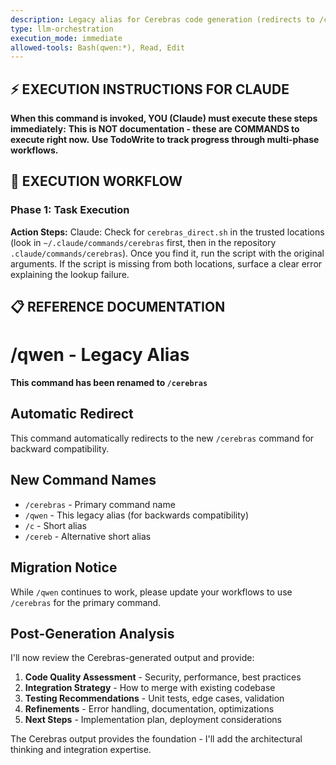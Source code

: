 ```yaml
---
description: Legacy alias for Cerebras code generation (redirects to /cerebras)
type: llm-orchestration
execution_mode: immediate
allowed-tools: Bash(qwen:*), Read, Edit
---
```

## ⚡ EXECUTION INSTRUCTIONS FOR CLAUDE
**When this command is invoked, YOU (Claude) must execute these steps immediately:**
**This is NOT documentation - these are COMMANDS to execute right now.**
**Use TodoWrite to track progress through multi-phase workflows.**

## 🚨 EXECUTION WORKFLOW

### Phase 1: Task Execution

**Action Steps:**
Claude: Check for `cerebras_direct.sh` in the trusted locations (look in `~/.claude/commands/cerebras` first, then in the repository `.claude/commands/cerebras`). Once you find it, run the script with the original arguments. If the script is missing from both locations, surface a clear error explaining the lookup failure.

## 📋 REFERENCE DOCUMENTATION

# /qwen - Legacy Alias

**This command has been renamed to `/cerebras`**

## Automatic Redirect

This command automatically redirects to the new `/cerebras` command for backward compatibility.

## New Command Names

- `/cerebras` - Primary command name
- `/qwen` - This legacy alias (for backwards compatibility)
- `/c` - Short alias
- `/cereb` - Alternative short alias

## Migration Notice

While `/qwen` continues to work, please update your workflows to use `/cerebras` for the primary command.

## Post-Generation Analysis

I'll now review the Cerebras-generated output and provide:

1. **Code Quality Assessment** - Security, performance, best practices
2. **Integration Strategy** - How to merge with existing codebase  
3. **Testing Recommendations** - Unit tests, edge cases, validation
4. **Refinements** - Error handling, documentation, optimizations
5. **Next Steps** - Implementation plan, deployment considerations

The Cerebras output provides the foundation - I'll add the architectural thinking and integration expertise.
